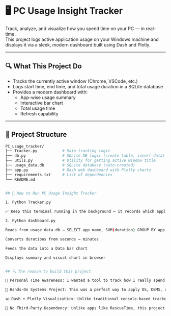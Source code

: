 # 🖥️ PC Usage Insight Tracker

Track, analyze, and visualize how you spend time on your PC — in real-time.  
This project logs active application usage on your Windows machine and displays it via a sleek, modern dashboard built using Dash and Plotly.

---

## 🔍 What This Project Do

- Tracks the currently active window (Chrome, VSCode, etc.)
- Logs start time, end time, and total usage duration in a SQLite database
- Provides a modern dashboard with:
  - App-wise usage summary
  - Interactive bar chart
  - Total usage time
  - Refresh capability

---

## 📁 Project Structure

```bash
PC_usage_tracker/
├── Tracker.py           # Main tracking logic
├── db.py                # SQLite DB logic (create table, insert data)
├── utils.py             # Utility for getting active window title
├── usage_data.db        # SQLite database (auto-created)
├── app.py               # Dash web dashboard with Plotly charts
├── requirements.txt     # List of dependencies
└── README.md            


## 🚀 How to Run PC Usage Insight Tracker

1. Python Tracker.py

✅ Keep this terminal running in the background — it records which application is currently active and logs data into usage_data.db.

2. Python dashboard.py

Reads from usage_data.db → SELECT app_name, SUM(duration) GROUP BY app_name

Converts durations from seconds → minutes

Feeds the data into a Data bar chart

Displays summary and visual chart in browser


## 🔍 The reason to build this project

🧠 Personal Time Awareness: I wanted a tool to track how I really spend time on my PC — not just websites, but all desktop apps like code editors, browsers, tools, etc.

🔧 Hands-On Systems Project: This was a perfect way to apply OS, DBMS, and Python concepts in a real-world use case by building my own system-level activity logger.

📊 Dash + Plotly Visualization: Unlike traditional console-based trackers, I built a modern dashboard using Dash that makes the insights interactive and visually compelling.

🚫 No Third-Party Dependency: Unlike apps like RescueTime, this project is local-first, privacy-safe, lightweight, and doesn’t rely on cloud APIs or tracking services.